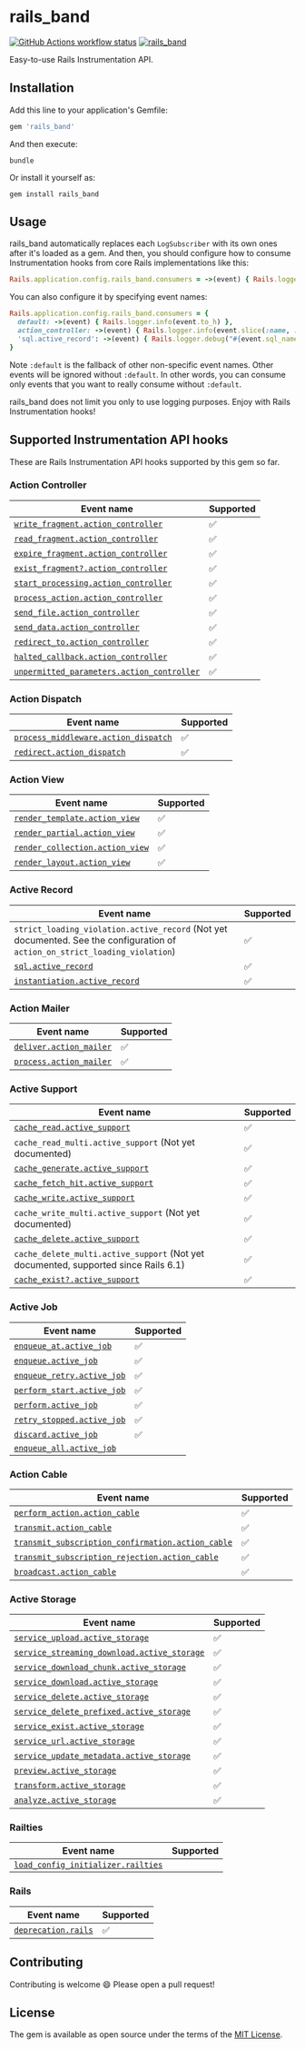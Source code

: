 # rails_band

<a href="https://github.com/yykamei/rails_band/actions/workflows/ci.yml"><img alt="GitHub Actions workflow status" src="https://github.com/yykamei/rails_band/actions/workflows/ci.yml/badge.svg"></a>
<a href="https://rubygems.org/gems/rails_band"><img alt="rails_band" src="https://img.shields.io/gem/v/rails_band"></a>

Easy-to-use Rails Instrumentation API.

## Installation

Add this line to your application's Gemfile:

```ruby
gem 'rails_band'
```

And then execute:

```console
bundle
```

Or install it yourself as:

```console
gem install rails_band
```

## Usage

rails_band automatically replaces each `LogSubscriber` with its own ones after it's loaded as a gem. And then, you
should configure how to consume Instrumentation hooks from core Rails implementations like this:

```ruby
Rails.application.config.rails_band.consumers = ->(event) { Rails.logger.info(event.to_h) }
```

You can also configure it by specifying event names:

```ruby
Rails.application.config.rails_band.consumers = {
  default: ->(event) { Rails.logger.info(event.to_h) },
  action_controller: ->(event) { Rails.logger.info(event.slice(:name, :method, :path, :status, :controller, :action)) },
  'sql.active_record': ->(event) { Rails.logger.debug("#{event.sql_name}: #{event.sql}") },
}
```

Note `:default` is the fallback of other non-specific event names. Other events will be ignored without `:default`. In
other words, you can consume only events that you want to really consume without `:default`.

rails_band does not limit you only to use logging purposes. Enjoy with Rails Instrumentation hooks!

## Supported Instrumentation API hooks

These are Rails Instrumentation API hooks supported by this gem so far.

### Action Controller

| Event name                                                                                                                                                | Supported |
| --------------------------------------------------------------------------------------------------------------------------------------------------------- | --------- |
| [`write_fragment.action_controller`](https://guides.rubyonrails.org/active_support_instrumentation.html#write-fragment-action-controller)                 | ✅        |
| [`read_fragment.action_controller`](https://guides.rubyonrails.org/active_support_instrumentation.html#read-fragment-action-controller)                   | ✅        |
| [`expire_fragment.action_controller`](https://guides.rubyonrails.org/active_support_instrumentation.html#expire-fragment-action-controller)               | ✅        |
| [`exist_fragment?.action_controller`](https://guides.rubyonrails.org/active_support_instrumentation.html#exist-fragment-questionmark-action-controller)   | ✅        |
| [`start_processing.action_controller`](https://guides.rubyonrails.org/active_support_instrumentation.html#start-processing-action-controller)             | ✅        |
| [`process_action.action_controller`](https://guides.rubyonrails.org/active_support_instrumentation.html#process-action-action-controller)                 | ✅        |
| [`send_file.action_controller`](https://guides.rubyonrails.org/active_support_instrumentation.html#send-file-action-controller)                           | ✅        |
| [`send_data.action_controller`](https://guides.rubyonrails.org/active_support_instrumentation.html#send-data-action-controller)                           | ✅        |
| [`redirect_to.action_controller`](https://guides.rubyonrails.org/active_support_instrumentation.html#redirect-to-action-controller)                       | ✅        |
| [`halted_callback.action_controller`](https://guides.rubyonrails.org/active_support_instrumentation.html#halted-callback-action-controller)               | ✅        |
| [`unpermitted_parameters.action_controller`](https://guides.rubyonrails.org/active_support_instrumentation.html#unpermitted-parameters-action-controller) | ✅        |

### Action Dispatch

| Event name                                                                                                                                    | Supported |
| --------------------------------------------------------------------------------------------------------------------------------------------- | --------- |
| [`process_middleware.action_dispatch`](https://guides.rubyonrails.org/active_support_instrumentation.html#process-middleware-action-dispatch) | ✅        |
| [`redirect.action_dispatch`](https://edgeguides.rubyonrails.org/active_support_instrumentation.html#redirect-action-dispatch)                 | ✅        |

### Action View

| Event name                                                                                                                          | Supported |
| ----------------------------------------------------------------------------------------------------------------------------------- | --------- |
| [`render_template.action_view`](https://guides.rubyonrails.org/active_support_instrumentation.html#render-template-action-view)     | ✅        |
| [`render_partial.action_view`](https://guides.rubyonrails.org/active_support_instrumentation.html#render-partial-action-view)       | ✅        |
| [`render_collection.action_view`](https://guides.rubyonrails.org/active_support_instrumentation.html#render-collection-action-view) | ✅        |
| [`render_layout.action_view`](https://edgeguides.rubyonrails.org/active_support_instrumentation.html#render-layout-action-view)     | ✅        |

### Active Record

| Event name                                                                                                                      | Supported |
| ------------------------------------------------------------------------------------------------------------------------------- | --------- |
| `strict_loading_violation.active_record` (Not yet documented. See the configuration of `action_on_strict_loading_violation`)    | ✅        |
| [`sql.active_record`](https://guides.rubyonrails.org/active_support_instrumentation.html#sql-active-record)                     | ✅        |
| [`instantiation.active_record`](https://guides.rubyonrails.org/active_support_instrumentation.html#instantiation-active-record) | ✅        |

### Action Mailer

| Event name                                                                                                          | Supported |
| ------------------------------------------------------------------------------------------------------------------- | --------- |
| [`deliver.action_mailer`](https://guides.rubyonrails.org/active_support_instrumentation.html#deliver-action-mailer) | ✅        |
| [`process.action_mailer`](https://guides.rubyonrails.org/active_support_instrumentation.html#process-action-mailer) | ✅        |

### Active Support

| Event name                                                                                                                                  | Supported |
| ------------------------------------------------------------------------------------------------------------------------------------------- | --------- |
| [`cache_read.active_support`](https://guides.rubyonrails.org/active_support_instrumentation.html#cache-read-active-support)                 | ✅        |
| `cache_read_multi.active_support` (Not yet documented)                                                                                      | ✅        |
| [`cache_generate.active_support`](https://guides.rubyonrails.org/active_support_instrumentation.html#cache-generate-active-support)         | ✅        |
| [`cache_fetch_hit.active_support`](https://guides.rubyonrails.org/active_support_instrumentation.html#cache-fetch-hit-active-support)       | ✅        |
| [`cache_write.active_support`](https://guides.rubyonrails.org/active_support_instrumentation.html#cache-write-active-support)               | ✅        |
| `cache_write_multi.active_support` (Not yet documented)                                                                                     | ✅        |
| [`cache_delete.active_support`](https://guides.rubyonrails.org/active_support_instrumentation.html#cache-delete-active-support)             | ✅        |
| `cache_delete_multi.active_support` (Not yet documented, supported since Rails 6.1)                                                         | ✅        |
| [`cache_exist?.active_support`](https://guides.rubyonrails.org/active_support_instrumentation.html#cache-exist-questionmark-active-support) | ✅        |

### Active Job

| Event name                                                                                                                | Supported |
| ------------------------------------------------------------------------------------------------------------------------- | --------- |
| [`enqueue_at.active_job`](https://guides.rubyonrails.org/active_support_instrumentation.html#enqueue-at-active-job)       | ✅        |
| [`enqueue.active_job`](https://guides.rubyonrails.org/active_support_instrumentation.html#enqueue-active-job)             | ✅        |
| [`enqueue_retry.active_job`](https://guides.rubyonrails.org/active_support_instrumentation.html#enqueue-retry-active-job) | ✅        |
| [`perform_start.active_job`](https://guides.rubyonrails.org/active_support_instrumentation.html#perform-start-active-job) | ✅        |
| [`perform.active_job`](https://guides.rubyonrails.org/active_support_instrumentation.html#perform-active-job)             | ✅        |
| [`retry_stopped.active_job`](https://guides.rubyonrails.org/active_support_instrumentation.html#retry-stopped-active-job) | ✅        |
| [`discard.active_job`](https://guides.rubyonrails.org/active_support_instrumentation.html#discard-active-job)             | ✅        |
| [`enqueue_all.active_job`](https://edgeguides.rubyonrails.org/active_support_instrumentation.html#enqueue-all-active-job)                       |           |

### Action Cable

| Event name                                                                                                                                                              | Supported |
| ----------------------------------------------------------------------------------------------------------------------------------------------------------------------- | --------- |
| [`perform_action.action_cable`](https://guides.rubyonrails.org/active_support_instrumentation.html#perform-action-action-cable)                                         | ✅        |
| [`transmit.action_cable`](https://guides.rubyonrails.org/active_support_instrumentation.html#transmit-action-cable)                                                     | ✅        |
| [`transmit_subscription_confirmation.action_cable`](https://guides.rubyonrails.org/active_support_instrumentation.html#transmit-subscription-confirmation-action-cable) | ✅        |
| [`transmit_subscription_rejection.action_cable`](https://guides.rubyonrails.org/active_support_instrumentation.html#transmit-subscription-rejection-action-cable)       | ✅        |
| [`broadcast.action_cable`](https://guides.rubyonrails.org/active_support_instrumentation.html#broadcast-action-cable)                                                   | ✅        |

### Active Storage

| Event name                                                                                                                                                  | Supported |
| ----------------------------------------------------------------------------------------------------------------------------------------------------------- | --------- |
| [`service_upload.active_storage`](https://guides.rubyonrails.org/active_support_instrumentation.html#service-upload-active-storage)                         | ✅        |
| [`service_streaming_download.active_storage`](https://guides.rubyonrails.org/active_support_instrumentation.html#service-streaming-download-active-storage) | ✅        |
| [`service_download_chunk.active_storage`](https://guides.rubyonrails.org/active_support_instrumentation.html#service-download-chunk-active-storage)         | ✅        |
| [`service_download.active_storage`](https://guides.rubyonrails.org/active_support_instrumentation.html#service-download-active-storage)                     | ✅        |
| [`service_delete.active_storage`](https://guides.rubyonrails.org/active_support_instrumentation.html#service-delete-active-storage)                         | ✅        |
| [`service_delete_prefixed.active_storage`](https://guides.rubyonrails.org/active_support_instrumentation.html#service-delete-prefixed-active-storage)       | ✅        |
| [`service_exist.active_storage`](https://guides.rubyonrails.org/active_support_instrumentation.html#service-exist-active-storage)                           | ✅        |
| [`service_url.active_storage`](https://guides.rubyonrails.org/active_support_instrumentation.html#service-url-active-storage)                               | ✅        |
| [`service_update_metadata.active_storage`](https://guides.rubyonrails.org/active_support_instrumentation.html#service-update-metadata-active-storage)       | ✅        |
| [`preview.active_storage`](https://guides.rubyonrails.org/active_support_instrumentation.html#preview-active-storage)                                       | ✅        |
| [`transform.active_storage`](https://guides.rubyonrails.org/active_support_instrumentation.html#transform-active-storage)                                   | ✅        |
| [`analyze.active_storage`](https://edgeguides.rubyonrails.org/active_support_instrumentation.html#analyze-active-storage)                                   | ✅        |

### Railties

| Event name                                                                                                                                | Supported |
| ----------------------------------------------------------------------------------------------------------------------------------------- | --------- |
| [`load_config_initializer.railties`](https://guides.rubyonrails.org/active_support_instrumentation.html#load-config-initializer-railties) |           |

### Rails

| Event name                                                                                                  | Supported |
| ----------------------------------------------------------------------------------------------------------- | --------- |
| [`deprecation.rails`](https://guides.rubyonrails.org/active_support_instrumentation.html#deprecation-rails) | ✅        |

## Contributing

Contributing is welcome 😄 Please open a pull request!

## License

The gem is available as open source under the terms of the [MIT License](https://opensource.org/licenses/MIT).
